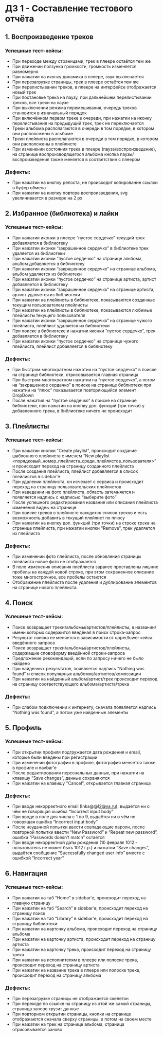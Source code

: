 # ДЗ 1 - Составление тестового отчёта

## 1. Воспроизведение треков

### Успешные тест-кейсы:

+ При переходе между страницами, трек в плеере остаётся тем же
+ При движении ползунка громкости, громкость изменяется равномерно
+ При нажатии на иконку динамика в плеере, звук выключается
+ При перезагрузке страницы, трек в плеере остаётся тем же
+ При перелистывании треков, в плеере на интерфейсе отображается новый трек
+ При постановке трека на паузу, при дальнейшем перелистывании треков, все треки на паузе
+ При выключении режима перемешивания, очередь треков становится в изначальный порядок
+ При включённом первом треке в очереди, при нажатии на иконку перелистывания на предыдущий трек, трек не переключается
+ Треки альбома располагаются в очереди в том порядке, в котором они расположены в альбоме
+ Треки плейлиста располагаются в очереди в том порядке, в котором они расположены в плейлисте
+ При изменении состояния трека в плеере (пауза/воспроизведение), на странице воспроизводящегося альбома кнопка паузы/воспроизведения также меняется в соответствие с плеером

### Дефекты:

- При нажатии на кнопку репоста, не происходит копирование ссылки в буфер обмена
- При нажатии на кнопку повтора воспроизведения, svg увеличивается в размере на 2 px

## 2. Избранное (библиотека) и лайки

### Успешные тест-кейсы:

+ При нажатии иконки в плеере “пустое сердечко” текущий трек добавляется в библиотеку
+ При нажатии иконки “закрашенное сердечко” в библиотеке трек удаляется из библиотеки
+ При нажатии иконки “пустое сердечко” на странице альбома, альбом добавляется в библиотеку
+ При нажатии иконки “закрашенное сердечко” на странице альбома, альбом удаляется из библиотеки
+ При нажатии иконки “пустое сердечко” на странице артиста, артист добавляется в библиотеку
+ При нажатии иконки “закрашенное сердечко” на странице артиста, артист удаляется из библиотеки
+ При нажатии на плейлисты в библиотеке, показываются созданные текущим пользователем плейлисты
+ При нажатии на плейлисты в библиотеке, показываются любимые плейлисты текущего пользователя
+ При нажатии иконки “закрашенное сердечко” на странице чужого плейлиста, плейлист удаляется из библиотеки
+ При поиске в библиотеке и нажатии иконки “пустое сердечко”, трек добавляется в библиотеку 
+ При нажатии иконки “пустое сердечко” на странице чужого плейлиста, плейлист добавляется в библиотеку

### Дефекты:

- При быстром многократном нажатии на “пустое сердечко” в поиске на странице библиотеки, отрисовывается главная страница
- При быстром многократном нажатии на “пустое сердечко”, а потом на “закрашенное сердечко” в поиске на странице библиотеки при нажатии на “плюс” показывается повторяющийся элемент DropDown
- После нажатия на “пустое сердечко” в поиске на странице библиотеки, при нажатии на кнопку доп. функций (три точки) у добавленного трека, в библиотеке ничего не происходит

## 3. Плейлисты

### Успешные тест-кейсы:

+ При нажатии кнопки "Create playlist", происходит создание шаблонного плейлиста с именем “New playlist <порядковый_номер_плейлиста_среди_плейлистов_пользователя>” и происходит переход на страницу созданного плейлиста
+ После создания плейлиста, плейлист добавляется в список плейлистов в sidebar'е
+ При удалении плейлиста, он исчезает с сервиса и происходит переход на страницу пользовательских плейлистов
+ При наведении на фото плейлиста, область затемняется и появляется надпись с надписью “выберите фото”
+ После успешного редактирования названия или описания плейлиста изменения видны на странице
+ При поиске треков в плейлисте находится список треков и есть возможность добавить в текущий плейлист по плюсу
+ При нажатии на кнопку доп. функций (три точки) на строке трека на странице плейлиста, при нажатии кнопки "Remove", трек удаляется из плейлиста

### Дефекты:

- При изменении фото плейлиста, после обновления страницы плейлиста новое фото не отображается
- В поле изменения описания плейлиста заранее проставлены лишние пробелы на каждой новой строке, при этом сохраненное описание тоже многострочное, все пробелы остаются
- Отображение плейлиста после удаления и дублирование элементов на странице нового плейлиста.

## 4. Поиск

### Успешные тест-кейсы:

+ Поиск возвращает треки/альбомы/артистов/плейлисты, в названии/имени которых содержится введёная в поиск строка-запрос
+ Результат поиска не меняется в зависимости от upper/lower кейса введённого запроса
+ Поиск возвращает треки/альбомы/артистов/плейлисты, содержащие словоформу введённой строки-запроса
+ Предложение рекомендаций, если по запросу ничего не было найдено
+ При найденных результатов, появляется надпись "Nothing was found" и список популярных альбомов/артистов/композиции
+ При нажатии на найденный альбом/артист/трек происходит переход на страницу соответствующего альбома/артиста/трека

### Дефекты:

- При слабом подключении к интернету, сначала появляется надпись “Nothing was found”, а потом уже найденные элементы

## 5. Профиль

### Успешные тест-кейсы:

+ При открытии профиля подгружается дата рождения и email, которые были введены при регистрации
+ При изменении фотографии в профиле, фотография меняется также в профиле и navbar'е
+ После редактирования персональных данных, при нажатии на клавишу “Save changes”, данные сохраняются
+ При нажатии на клавишу "Cancel", открывается главная страница

### Дефекты:

- При вводе некорректного email (Inka@@!2@ya.ru), выдаётся ни о чём не говорящая ошибка “Incorrect input body”
- При вводе в поле дня числа с 1 по 9, выдаётся ни о чём не говорящая ошибка “Incorrect input body”
- После неудачной попытки ввести совпадающие пароли, после повторной попытки ввести “New Password” и “Repeat new password”, ошибка “Passwords doesn't match” остаётся
- При вводе некорректной даты рождения (10 февраля 1012 - пользователь не может быть 1012 г.р.) и нажатии “Save changes”, выдаётся сообщение “Successfully changed user info” вместе с ошибкой "Incorrect year”

## 6. Навигация

### Успешные тест-кейсы:

+ При нажатии на таб “Home” в sidebar'е, происходит переход на главную страницу
+ При нажатии на таб “Search” в sidebar'е, происходит переход на страницу поиск
+ При нажатии на таб “Library” в sidebar'е, происходит переход на страницу библиотеки
+ При нажатии на карточку альбома, происходит переход на страницу альбома
+ При нажатии на карточку артиста, происходит переход на страницу артиста
+ При нажатии на карточку трека, происходит переход на страницу трека
+ При нажатии на исполнителям в плеере или полоске трека, происходит переход на страницу артиста
+ При нажатии на название трека в плеере или полоске трека, происходит переход на страницу альбома

### Дефекты:

- При перезагрузке страницы не отображается скелетон
- При переходе по ссылке на страницу из этой же самой страницы, страница заново грузит данные
- При повторном открытии страницы, кнопки на странице отображаются сначала сверху страницы, а потом на своем месте
- При нажатии на трек на странице альбома, страница отрисовывается заново

